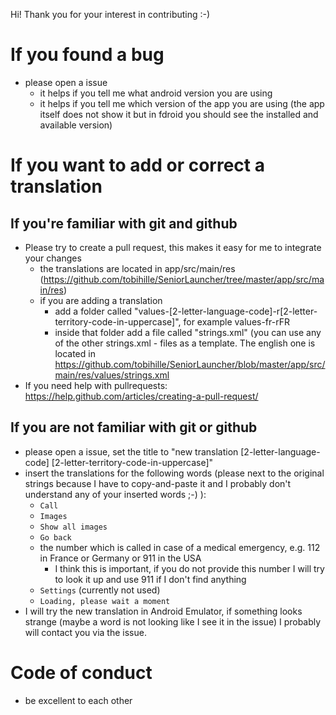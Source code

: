 Hi! Thank you for your interest in contributing :-)

# If you found a bug
* please open a issue
  * it helps if you tell me what android version you are using
  * it helps if you tell me which version of the app you are using (the app itself does not show it but in fdroid you should see the installed and available version)
  
# If you want to add or correct a translation

## If you're familiar with git and github
* Please try to create a pull request, this makes it easy for me to integrate your changes
  * the translations are located in app/src/main/res (https://github.com/tobihille/SeniorLauncher/tree/master/app/src/main/res)
  * if you are adding a translation
    * add a folder called "values-[2-letter-language-code]-r[2-letter-territory-code-in-uppercase]", for example values-fr-rFR
    * inside that folder add a file called "strings.xml" (you can use any of the other strings.xml - files as a template. The english one is located in https://github.com/tobihille/SeniorLauncher/blob/master/app/src/main/res/values/strings.xml
* If you need help with pullrequests: https://help.github.com/articles/creating-a-pull-request/    
    
## If you are not familiar with git or github
  * please open a issue, set the title to "new translation [2-letter-language-code] [2-letter-territory-code-in-uppercase]"
  * insert the translations for the following words (please next to the original strings because I have to copy-and-paste it and I probably don't understand any of your inserted words ;-) ):
    * ``Call``
    * ``Images``
    * ``Show all images``
    * ``Go back``
    * the number which is called in case of a medical emergency, e.g. 112 in France or Germany or 911 in the USA
      * I think this is important, if you do not provide this number I will try to look it up and use 911 if I don't find anything
    * ``Settings`` (currently not used)
    * ``Loading, please wait a moment``
  * I will try the new translation in Android Emulator, if something looks strange (maybe a word is not looking like I see it in the issue) I probably will contact you via the issue.
  
# Code of conduct
* be excellent to each other
